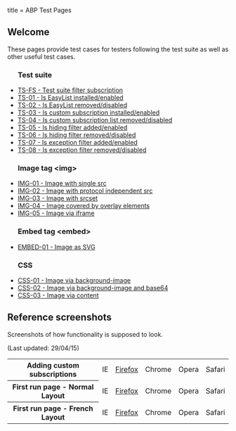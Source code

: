 title = ABP Test Pages

<section class="abp-container">
  <h2>Welcome</h2>
  <p>These pages provide test cases for testers following the test suite as well as other useful test cases.</p>

  <ul class="abp-pagelist">
    <h3>Test suite</h3>
    <li class="abp-filterlist"><a href="/abp-test-suite-filters.txt" >TS-FS - Test suite filter subscription</a></li>
    <li><a href="testsuite/01">TS-01 - Is EasyList installed/enabled</a></li>
    <li><a href="testsuite/02">TS-02 - Is EasyList removed/disabled</a></li>
    <li><a href="testsuite/03">TS-03 - Is custom subscription installed/enabled</a></li>
    <li><a href="testsuite/04">TS-04 - Is custom subscription list removed/disabled</a></li>
    <li><a href="testsuite/05">TS-05 - Is hiding filter added/enabled</a></li>
    <li><a href="testsuite/06">TS-06 - Is hiding filter removed/disabled</a></li>
    <li><a href="testsuite/07">TS-07 - Is exception filter added/enabled</a></li>
    <li><a href="testsuite/08">TS-08 - Is exception filter removed/disabled</a></li>
  </ul>
  <ul class="abp-pagelist">
    <h3>Image tag &lt;img&gt;</h3>
    <li><a href="testcases/img/01">IMG-01 - Image with single src</a></li>
    <li><a href="testcases/img/02">IMG-02 - Image with protocol independent src</a></li>
    <li><a href="testcases/img/03">IMG-03 - Image with srcset</a></li>
    <li><a href="testcases/img/04">IMG-04 - Image covered by overlay elements</a></li>
    <li><a href="testcases/img/05">IMG-05 - Image via iframe</a></li>
  </ul>
  <ul class="abp-pagelist">
    <h3>Embed tag &lt;embed&gt;</h3>
    <li><a href="testcases/embed/01">EMBED-01 - Image as SVG</a></li>
  </ul>
  <ul class="abp-pagelist">
    <h3>CSS</h3>
    <li><a href="testcases/css/01">CSS-01 - Image via background-image</a></li>
    <li><a href="testcases/css/02">CSS-02 - Image via background-image and base64</a></li>
    <li><a href="testcases/css/03">CSS-03 - Image via content</a></li>
  </ul>
</section>

<section class="abp-container">
  <h2>Reference screenshots</h2>
  <p>Screenshots of how functionality is supposed to look.</p>
  <p>(Last updated: 29/04/15)</p>
  <table>
  <tr>
    <th>Adding custom subscriptions</th>
    <td>IE</td>
    <td><a href="/images/screenshots/firefox/custom-subscription.jpg">Firefox</a></td>
    <td>Chrome</td><td>Opera</td>
    <td>Safari</td>
  </tr>
  <tr>
    <th>First run page - Normal Layout</th>
    <td>IE</td>
    <td><a href="/images/screenshots/firefox/firstrunpage-normal.jpg">Firefox</a></td>
    <td>Chrome</td><td>Opera</td>
    <td>Safari</td>
  </tr>
  <tr>
    <th>First run page - French Layout</th>
    <td>IE</td>
    <td><a href="/images/screenshots/firefox/firstrunpage-french.jpg">Firefox</a></td>
    <td>Chrome</td><td>Opera</td>
    <td>Safari</td>
  </tr>
  </table>
</section>
